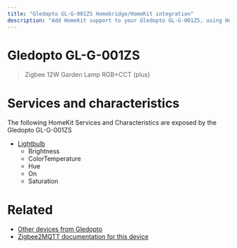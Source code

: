 ```yaml
---
title: "Gledopto GL-G-001ZS Homebridge/HomeKit integration"
description: "Add HomeKit support to your Gledopto GL-G-001ZS, using Homebridge, Zigbee2MQTT and homebridge-z2m."
---
```

<!---
This file has been GENERATED using src/docgen/docgen.ts
DO NOT EDIT THIS FILE MANUALLY!
-->
# Gledopto GL-G-001ZS
> Zigbee 12W Garden Lamp RGB+CCT (plus)


# Services and characteristics
The following HomeKit Services and Characteristics are exposed by
the Gledopto GL-G-001ZS

* [Lightbulb](../../light.md)
  * Brightness
  * ColorTemperature
  * Hue
  * On
  * Saturation


# Related
* [Other devices from Gledopto](../index.md#gledopto)
* [Zigbee2MQTT documentation for this device](https://www.zigbee2mqtt.io/devices/GL-G-001ZS.html)